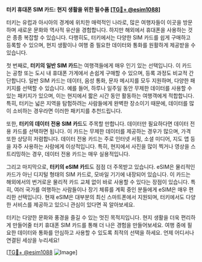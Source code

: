 **터키 휴대폰 SIM 카드: 현지 생활을 위한 필수품 [[TG💪+ @esim1088](https://t.me/s/esim1088)]**

터키는 유럽과 아시아의 경계에 위치한 매력적인 나라로, 많은 여행자들이 이곳을 방문하며 새로운 문화와 역사적 유산을 경험합니다. 하지만 해외에서 휴대폰을 사용하는 것은 종종 복잡할 수 있습니다. 다행히도, 터키에서는 다양한 SIM 카드를 쉽게 구매하고 등록할 수 있으며, 현지 생활이나 여행 중 필요한 데이터와 통화를 원활하게 제공받을 수 있습니다.

첫 번째로, **터키의 일반 SIM 카드**는 여행객들에게 매우 인기 있는 선택입니다. 이 카드는 공항 또는 도시 내 휴대폰 가게에서 손쉽게 구매할 수 있으며, 등록 과정도 비교적 간단합니다. 일반 SIM 카드는 데이터, 음성 통화, 문자 메시지를 모두 지원하며, 다양한 패키지를 선택할 수 있습니다. 예를 들어, 하루나 일주일 동안 무제한 데이터를 사용할 수 있는 패키지가 있으며, 이는 현지에서 짧은 시간 동안 활동하는 여행객에게 적합합니다. 특히, 터키는 넓은 지역을 탐험하려는 사람들에게 완벽한 장소이기 때문에, 데이터를 많이 소비하는 경우라면 이러한 패키지를 추천드립니다.

또한, **터키의 데이터 전용 SIM 카드**도 주목할 만합니다. 데이터만 필요하다면 데이터 전용 카드를 선택하면 됩니다. 이 카드는 무제한 데이터를 제공하는 경우가 많으며, 가격 또한 상당히 저렴합니다. 데이터 전용 카드는 주로 인터넷 서핑, 소셜 미디어, 지도 앱 등을 자주 사용하는 사람에게 이상적입니다. 특히, 현지에서 사진을 많이 찍거나 영상을 스트리밍하는 경우, 데이터 전용 카드는 매우 실용적입니다.

그리고 마지막으로, **터키의 eSIM 카드**도 점점 더 주목받고 있습니다. eSIM은 물리적인 카드가 아닌 디지털 형태의 SIM 카드로, 모바일 기기에 내장되어 있습니다. 이 카드는 해외에서의 번거로운 물리적 카드 교체 없이 바로 사용할 수 있다는 장점이 있습니다. 특히, 여러 국가를 여행하는 사람들이나 장기 체류를 계획 중인 분들에게 eSIM은 매우 편리한 선택입니다. 현재 eSIM은 대부분의 최신 스마트폰에서 지원되며, 터키에서도 다양한 서비스를 제공하고 있으니 관심이 있다면 꼭 알아보세요.

터키는 다양한 문화와 풍경을 즐길 수 있는 멋진 목적지입니다. 현지 생활을 더욱 편리하게 만들어줄 터키 휴대폰 SIM 카드를 통해 더 나은 경험을 만들어보세요. 여행 중에 필요한 데이터와 통화를 안심하고 사용할 수 있도록 최적의 선택을 하세요. 언제 어디서나 연결된 세상을 누리세요!

[[TG💪+ @esim1088](https://t.me/s/esim1088) ![Image](https://i.postimg.cc/Y0z9fWf4/image.png)]